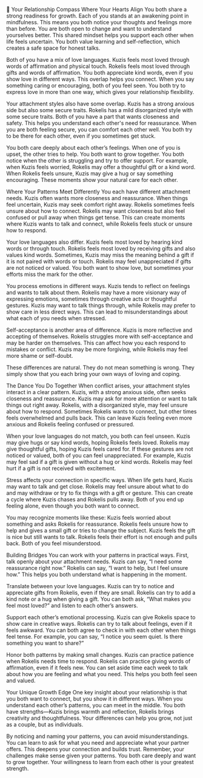 💫 Your Relationship Compass
Where Your Hearts Align
You both share a strong readiness for growth. Each of you stands at an awakening point in mindfulness. This means you both notice your thoughts and feelings more than before. You are both open to change and want to understand yourselves better. This shared mindset helps you support each other when life feels uncertain. You both value learning and self-reflection, which creates a safe space for honest talks.

Both of you have a mix of love languages. Kuzis feels most loved through words of affirmation and physical touch. Rokelis feels most loved through gifts and words of affirmation. You both appreciate kind words, even if you show love in different ways. This overlap helps you connect. When you say something caring or encouraging, both of you feel seen. You both try to express love in more than one way, which gives your relationship flexibility.

Your attachment styles also have some overlap. Kuzis has a strong anxious side but also some secure traits. Rokelis has a mild disorganized style with some secure traits. Both of you have a part that wants closeness and safety. This helps you understand each other's need for reassurance. When you are both feeling secure, you can comfort each other well. You both try to be there for each other, even if you sometimes get stuck.

You both care deeply about each other’s feelings. When one of you is upset, the other tries to help. You both want to grow together. You both notice when the other is struggling and try to offer support. For example, when Kuzis feels worried, Rokelis may offer a thoughtful gift or a kind word. When Rokelis feels unsure, Kuzis may give a hug or say something encouraging. These moments show your natural care for each other.

Where Your Patterns Meet Differently
You each have different attachment needs. Kuzis often wants more closeness and reassurance. When things feel uncertain, Kuzis may seek comfort right away. Rokelis sometimes feels unsure about how to connect. Rokelis may want closeness but also feel confused or pull away when things get tense. This can create moments where Kuzis wants to talk and connect, while Rokelis feels stuck or unsure how to respond.

Your love languages also differ. Kuzis feels most loved by hearing kind words or through touch. Rokelis feels most loved by receiving gifts and also values kind words. Sometimes, Kuzis may miss the meaning behind a gift if it is not paired with words or touch. Rokelis may feel unappreciated if gifts are not noticed or valued. You both want to show love, but sometimes your efforts miss the mark for the other.

You process emotions in different ways. Kuzis tends to reflect on feelings and wants to talk about them. Rokelis may have a more visionary way of expressing emotions, sometimes through creative acts or thoughtful gestures. Kuzis may want to talk things through, while Rokelis may prefer to show care in less direct ways. This can lead to misunderstandings about what each of you needs when stressed.

Self-acceptance is another area of difference. Kuzis is more reflective and accepting of themselves. Rokelis struggles more with self-acceptance and may be harder on themselves. This can affect how you each respond to mistakes or conflict. Kuzis may be more forgiving, while Rokelis may feel more shame or self-doubt.

These differences are natural. They do not mean something is wrong. They simply show that you each bring your own ways of loving and coping.

The Dance You Do Together
When conflict arises, your attachment styles interact in a clear pattern. Kuzis, with a strong anxious side, often seeks closeness and reassurance. Kuzis may ask for more attention or want to talk things out right away. Rokelis, with a disorganized style, may feel unsure about how to respond. Sometimes Rokelis wants to connect, but other times feels overwhelmed and pulls back. This can leave Kuzis feeling even more anxious and Rokelis feeling confused or pressured.

When your love languages do not match, you both can feel unseen. Kuzis may give hugs or say kind words, hoping Rokelis feels loved. Rokelis may give thoughtful gifts, hoping Kuzis feels cared for. If these gestures are not noticed or valued, both of you can feel unappreciated. For example, Kuzis may feel sad if a gift is given without a hug or kind words. Rokelis may feel hurt if a gift is not received with excitement.

Stress affects your connection in specific ways. When life gets hard, Kuzis may want to talk and get close. Rokelis may feel unsure about what to do and may withdraw or try to fix things with a gift or gesture. This can create a cycle where Kuzis chases and Rokelis pulls away. Both of you end up feeling alone, even though you both want to connect.

You may recognize moments like these: Kuzis feels worried about something and asks Rokelis for reassurance. Rokelis feels unsure how to help and gives a small gift or tries to change the subject. Kuzis feels the gift is nice but still wants to talk. Rokelis feels their effort is not enough and pulls back. Both of you feel misunderstood.

Building Bridges
You can work with your patterns in practical ways. First, talk openly about your attachment needs. Kuzis can say, “I need some reassurance right now.” Rokelis can say, “I want to help, but I feel unsure how.” This helps you both understand what is happening in the moment.

Translate between your love languages. Kuzis can try to notice and appreciate gifts from Rokelis, even if they are small. Rokelis can try to add a kind note or a hug when giving a gift. You can both ask, “What makes you feel most loved?” and listen to each other’s answers.

Support each other’s emotional processing. Kuzis can give Rokelis space to show care in creative ways. Rokelis can try to talk about feelings, even if it feels awkward. You can both agree to check in with each other when things feel tense. For example, you can say, “I notice you seem quiet. Is there something you want to share?”

Honor both patterns by making small changes. Kuzis can practice patience when Rokelis needs time to respond. Rokelis can practice giving words of affirmation, even if it feels new. You can set aside time each week to talk about how you are feeling and what you need. This helps you both feel seen and valued.

Your Unique Growth Edge
One key insight about your relationship is that you both want to connect, but you show it in different ways. When you understand each other’s patterns, you can meet in the middle. You both have strengths—Kuzis brings warmth and reflection, Rokelis brings creativity and thoughtfulness. Your differences can help you grow, not just as a couple, but as individuals.

By noticing and naming your patterns, you can avoid misunderstandings. You can learn to ask for what you need and appreciate what your partner offers. This deepens your connection and builds trust. Remember, your challenges make sense given your patterns. You both care deeply and want to grow together. Your willingness to learn from each other is your greatest strength.
